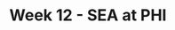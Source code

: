 ---
layout: game
title: Week 12 - SEA at PHI
season: 2020
game_id: 2020_12_SEA_PHI
away_team: SEA
home_team: PHI
---